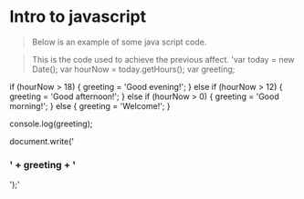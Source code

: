 # Intro to javascript
>Below is an example of some java script code.
<script src="javatest.js"></script>
>This is the code used to achieve the previous affect. 
'var today = new Date();
var hourNow = today.getHours();
var greeting;

if (hourNow > 18) {
    greeting = 'Good evening!';
} else if (hourNow > 12) {
    greeting = 'Good afternoon!';
} else if (hourNow > 0) {
    greeting = 'Good morning!';
} else {
    greeting = 'Welcome!';
}

console.log(greeting);

document.write('<h3>' + greeting + '</h3>');'

<h2>
</h2>